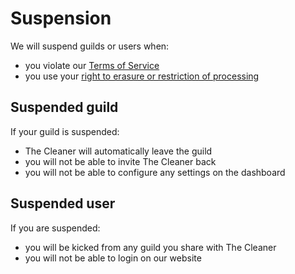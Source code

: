
# Suspension

We will suspend guilds or users when:

- you violate our [Terms of Service](/legal/terms)
- you use your [right to erasure or restriction of processing](/legal/privacy#rights-of-data-subjects)


## Suspended guild

If your guild is suspended:

- The Cleaner will automatically leave the guild
- you will not be able to invite The Cleaner back
- you will not be able to configure any settings on the dashboard


## Suspended user

If you are suspended:

- you will be kicked from any guild you share with The Cleaner
- you will not be able to login on our website
